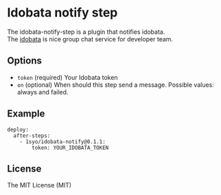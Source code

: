 # Idobata notify step

The idobata-notify-step is a plugin that notifies idobata.  
The [idobata](https://idobata.io/) is nice group chat service for developer team.

## Options

* ``token``  (required) Your Idobata token
* ``on`` (optional) When should this step send a message. Possible values: always and failed.

## Example

```
deploy:
  after-steps:
    - 1syo/idobata-notify@0.1.1:
        token: YOUR_IDOBATA_TOKEN
```

## License

The MIT License (MIT)
